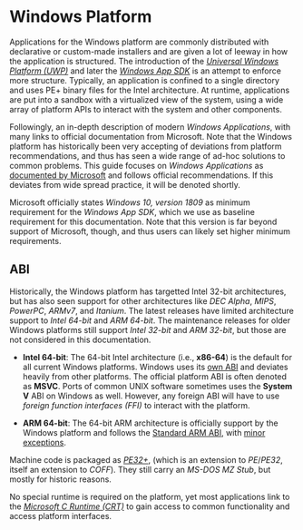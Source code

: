 # Windows Platform

Applications for the Windows platform are commonly distributed with declarative
or custom-made installers and are given a lot of leeway in how the application
is structured. The introduction of the
[*Universal Windows Platform (UWP)*](https://learn.microsoft.com/en-us/windows/uwp)
and later the
[*Windows App SDK*](https://learn.microsoft.com/en-us/windows/apps/windows-app-sdk/)
is an attempt to enforce more structure. Typically, an application is confined
to a single directory and uses PE+ binary files for the Intel architecture. At
runtime, applications are put into a sandbox with a virtualized view of the
system, using a wide array of platform APIs to interact with the system and
other components.

Followingly, an in-depth description of modern *Windows Applications*, with
many links to official documentation from Microsoft. Note that the Windows
platform has historically been very accepting of deviations from platform
recommendations, and thus has seen a wide range of ad-hoc solutions to common
problems. This guide focuses on *Windows Applications* as
[documented by Microsoft](https://learn.microsoft.com/en-us/windows/apps)
and follows official recommendations. If this deviates from wide spread
practice, it will be denoted shortly.

Microsoft officially states *Windows 10, version 1809* as minimum requirement
for the *Windows App SDK*, which we use as baseline requirement for this
documentation. Note that this version is far beyond support of Microsoft,
though, and thus users can likely set higher minimum requirements.

## ABI

Historically, the Windows platform has targetted Intel 32-bit architectures,
but has also seen support for other architectures like *DEC Alpha*, *MIPS*,
*PowerPC*, *ARMv7*, and *Itanium*. The latest releases have limited
architecture support to *Intel 64-bit* and *ARM 64-bit*. The maintenance
releases for older Windows platforms still support *Intel 32-bit* and
*ARM 32-bit*, but those are not considered in this documentation.

- **Intel 64-bit**: The 64-bit Intel architecture (i.e., **x86-64**) is the
  default for all current Windows platforms. Windows uses its
  [own ABI](https://learn.microsoft.com/en-us/cpp/build/x64-software-conventions)
  and deviates heavily from other platforms. The official platform ABI is often
  denoted as **MSVC**. Ports of common UNIX software sometimes uses the
  **System V** ABI on Windows as well. However, any foreign ABI will have to
  use *foreign function interfaces (FFI)* to interact with the platform.

- **ARM 64-bit**: The 64-bit ARM architecture is officially support by the
  Windows platform and follows the
  [Standard ARM ABI](https://github.com/ARM-software/abi-aa),
  with
  [minor exceptions](https://learn.microsoft.com/en-us/cpp/build/arm64-windows-abi-conventions).

Machine code is packaged as
[*PE32+*](https://learn.microsoft.com/en-us/windows/win32/debug/pe-format),
(which is an extension to *PE*/*PE32*, itself an extension to *COFF*). They
still carry an *MS-DOS MZ Stub*, but mostly for historic reasons.

No special runtime is required on the platform, yet most applications link to
the
[*Microsoft C Runtime (CRT)*](https://learn.microsoft.com/en-us/cpp/c-runtime-library/c-run-time-library-reference)
to gain access to common functionality and access platform interfaces.
